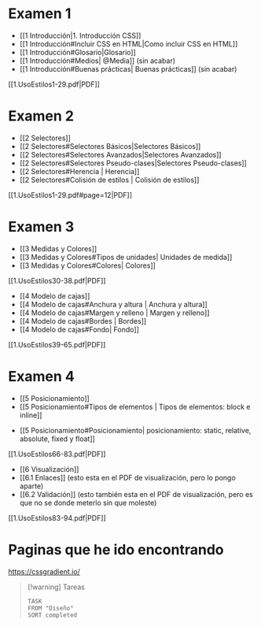 # Examen 1
- [[1 Introducción|1. Introducción CSS]]
- [[1 Introducción#Incluir CSS en HTML|Como incluir CSS en HTML]]
- [[1 Introducción#Glosario|Glosario]]
- [[1 Introducción#Medios| @Media]] (sin acabar)
- [[1 Introducción#Buenas prácticas| Buenas prácticas]] (sin acabar)

[[1.UsoEstilos1-29.pdf|PDF]]


# Examen 2

+ [[2 Selectores]]
+ [[2 Selectores#Selectores Básicos|Selectores Básicos]]
+ [[2 Selectores#Selectores Avanzados|Selectores Avanzados]]
+ [[2 Selectores#Selectores Pseudo-clases|Selectores Pseudo-clases]]
+ [[2 Selectores#Herencia | Herencia]]
+ [[2 Selectores#Colisión de estilos | Colisión de estilos]]



[[1.UsoEstilos1-29.pdf#page=12|PDF]]


# Examen 3
- [[3 Medidas y Colores]]
- [[3 Medidas y Colores#Tipos de unidades| Unidades de medida]]
- [[3 Medidas y Colores#Colores| Colores]]

[[1.UsoEstilos30-38.pdf|PDF]]

- [[4 Modelo de cajas]]
- [[4 Modelo de cajas#Anchura y altura | Anchura y altura]]
- [[4 Modelo de cajas#Margen y relleno | Margen y relleno]]
- [[4 Modelo de cajas#Bordes | Bordes]]
- [[4 Modelo de cajas#Fondo| Fondo]]

[[1.UsoEstilos39-65.pdf|PDF]]

# Examen 4
- [[5 Posicionamiento]]
- [[5 Posicionamiento#Tipos de elementos | Tipos de elementos: block e inline]]

+ [[5 Posicionamiento#Posicionamiento| posicionamiento: static, relative, absolute, fixed y float]]

[[1.UsoEstilos66-83.pdf|PDF]]

- [[6 Visualización]]
- [[6.1 Enlaces]] (esto esta en el PDF de visualización, pero lo pongo aparte)
- [[6.2 Validación]] (esto también esta en el PDF de visualización, pero es que no se donde meterlo sin que moleste)

[[1.UsoEstilos83-94.pdf|PDF]]

# Paginas que he ido encontrando

https://cssgradient.io/

> [!warning] Tareas
> ```dataview
> TASK 
> FROM "Diseño"
> SORT completed
> ```